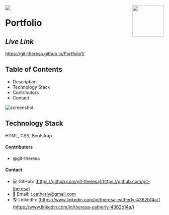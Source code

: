 <img align="left" src= "https://img.shields.io/badge/License-MIT-green">

<img align="right" width="100" height="100" src="https://avatars2.githubusercontent.com/u/57425164?v=4">

 
#   
 
  # **Portfolio**
  
  ##  **_Live Link_** 
  https://git-theresa.github.io/Portfolio1/
  
  ##  **Table of Contents**
  * Description
  * Technology Stack
  * Contributors
  * Contact
  
 
 

 <img src= "public/assets/images/portfolio1.png" alt="screenshot" />
 
 
  ## **Technology Stack**
 HTML, CSS, Bootstrap


  #### **Contributors** 
* @git-theresa

#### **Contact**
* :computer:  GitHub: [https://github.com/git-theresa](https://github.com/git-theresa) 
* :e-mail:  Email: [t.eatherly@gmail.com](t.eatherly@gmail.com)
* :earth_americas:  LinkedIn: [https://www.linkedin.com/in/theresa-eatherly-4362b14a/](https://www.linkedin.com/in/theresa-eatherly-4362b14a/)